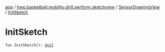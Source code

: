 [app](../../index.md) / [hwp.basketball.mobility.drill.perform.sketchview](../index.md) / [SensorDrawingView](index.md) / [InitSketch](.)

# InitSketch

`fun InitSketch(): `[`Unit`](https://kotlinlang.org/api/latest/jvm/stdlib/kotlin/-unit/index.html)